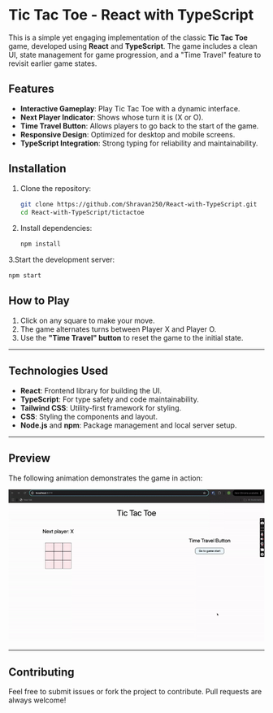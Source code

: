 # Tic Tac Toe - React with TypeScript

This is a simple yet engaging implementation of the classic **Tic Tac Toe** game, developed using **React** and **TypeScript**. The game includes a clean UI, state management for game progression, and a "Time Travel" feature to revisit earlier game states.

## Features

- **Interactive Gameplay**: Play Tic Tac Toe with a dynamic interface.
- **Next Player Indicator**: Shows whose turn it is (X or O).
- **Time Travel Button**: Allows players to go back to the start of the game.
- **Responsive Design**: Optimized for desktop and mobile screens.
- **TypeScript Integration**: Strong typing for reliability and maintainability.

## Installation

1. Clone the repository:

   ```bash
   git clone https://github.com/Shravan250/React-with-TypeScript.git
   cd React-with-TypeScript/tictactoe
   ```

2. Install dependencies:

   ```bash
   npm install
   ```

3.Start the development server:

```bash
npm start
```

## How to Play

1. Click on any square to make your move.
2. The game alternates turns between Player X and Player O.
3. Use the **"Time Travel" button** to reset the game to the initial state.

---

## Technologies Used

- **React**: Frontend library for building the UI.
- **TypeScript**: For type safety and code maintainability.
- **Tailwind CSS**: Utility-first framework for styling.
- **CSS**: Styling the components and layout.
- **Node.js** and **npm**: Package management and local server setup.

---

## Preview

The following animation demonstrates the game in action:

![Preview](./src/assets/tic-tac-toe.gif)

---

## Contributing

Feel free to submit issues or fork the project to contribute. Pull requests are always welcome!
